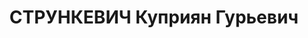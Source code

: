 ---
title: СТРУНКЕВИЧ Куприян Гурьевич
description: 'Род. в 1898, Литва, Ковенская губ., г. Ново-Александровск, белорус,
  обр.: начальное. Проживал: Могилевская обл., Бобруйск. Нарядчик, завод № 4

  Арестован 14.10.1937. Обв. по ст. 70, 71, 76 - Состоял в троцкистской террористической
  организации. Приговор: ВК ВС СССР, 24.11.1937 – ВМН с конфискацией имущества. Расстрелян
  24.11.1937.

  Реабилитирован ВК ВС СССР 22.05.1958'
---